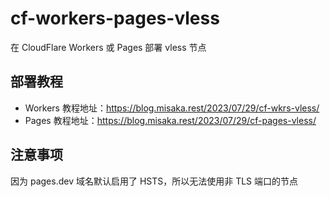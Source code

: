 # cf-workers-pages-vless

在 CloudFlare Workers 或 Pages 部署 vless 节点

## 部署教程

- Workers 教程地址：https://blog.misaka.rest/2023/07/29/cf-wkrs-vless/
- Pages 教程地址：https://blog.misaka.rest/2023/07/29/cf-pages-vless/

## 注意事项

因为 pages.dev 域名默认启用了 HSTS，所以无法使用非 TLS 端口的节点
